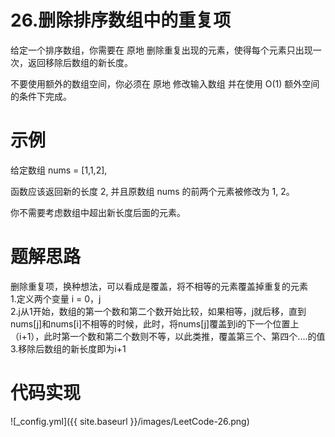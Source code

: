 # 26.删除排序数组中的重复项

给定一个排序数组，你需要在 原地 删除重复出现的元素，使得每个元素只出现一次，返回移除后数组的新长度。   

不要使用额外的数组空间，你必须在 原地 修改输入数组 并在使用 O(1) 额外空间的条件下完成。   


# 示例

给定数组 nums = [1,1,2],   

函数应该返回新的长度 2, 并且原数组 nums 的前两个元素被修改为 1, 2。   

你不需要考虑数组中超出新长度后面的元素。  


# 题解思路

删除重复项，换种想法，可以看成是覆盖，将不相等的元素覆盖掉重复的元素  
1.定义两个变量 i = 0，j  
2.j从1开始，数组的第一个数和第二个数开始比较，如果相等，j就后移，直到nums[j]和nums[i]不相等的时候，此时，将nums[j]覆盖到i的下一个位置上（i+1），此时第一个数和第二个数则不等，以此类推，覆盖第三个、第四个....的值  
3.移除后数组的新长度即为i+1  


# 代码实现

![_config.yml]({{ site.baseurl }}/images/LeetCode-26.png)
